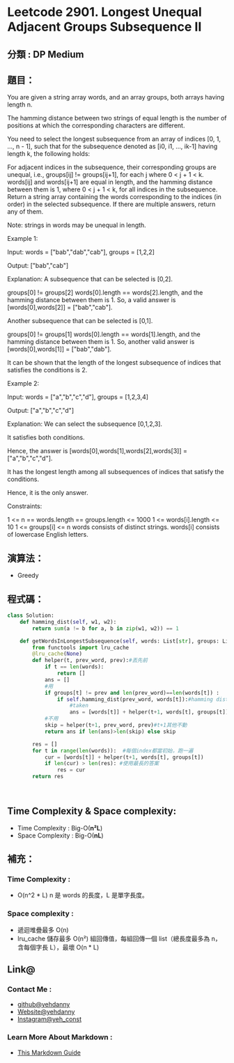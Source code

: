 # Leetcode  2901. Longest Unequal Adjacent Groups Subsequence II

## 分類 : DP Medium

## 題目：
You are given a string array words, and an array groups, both arrays having length n.

The hamming distance between two strings of equal length is the number of positions at which the corresponding characters are different.

You need to select the longest subsequence from an array of indices [0, 1, ..., n - 1], such that for the subsequence denoted as [i0, i1, ..., ik-1] having length k, the following holds:

For adjacent indices in the subsequence, their corresponding groups are unequal, i.e., groups[ij] != groups[ij+1], for each j where 0 < j + 1 < k.
words[ij] and words[ij+1] are equal in length, and the hamming distance between them is 1, where 0 < j + 1 < k, for all indices in the subsequence.
Return a string array containing the words corresponding to the indices (in order) in the selected subsequence. If there are multiple answers, return any of them.

Note: strings in words may be unequal in length.

Example 1:

Input: words = ["bab","dab","cab"], groups = [1,2,2]

Output: ["bab","cab"]

Explanation: A subsequence that can be selected is [0,2].

groups[0] != groups[2]
words[0].length == words[2].length, and the hamming distance between them is 1.
So, a valid answer is [words[0],words[2]] = ["bab","cab"].

Another subsequence that can be selected is [0,1].

groups[0] != groups[1]
words[0].length == words[1].length, and the hamming distance between them is 1.
So, another valid answer is [words[0],words[1]] = ["bab","dab"].

It can be shown that the length of the longest subsequence of indices that satisfies the conditions is 2.

Example 2:

Input: words = ["a","b","c","d"], groups = [1,2,3,4]

Output: ["a","b","c","d"]

Explanation: We can select the subsequence [0,1,2,3].

It satisfies both conditions.

Hence, the answer is [words[0],words[1],words[2],words[3]] = ["a","b","c","d"].

It has the longest length among all subsequences of indices that satisfy the conditions.

Hence, it is the only answer.

Constraints:

1 <= n == words.length == groups.length <= 1000
1 <= words[i].length <= 10
1 <= groups[i] <= n
words consists of distinct strings.
words[i] consists of lowercase English letters.

## 演算法：
- Greedy 

## 程式碼：
```python
class Solution:
    def hamming_dist(self, w1, w2):
        return sum(a != b for a, b in zip(w1, w2)) == 1

    def getWordsInLongestSubsequence(self, words: List[str], groups: List[int]) -> List[str]:
        from functools import lru_cache
        @lru_cache(None)
        def helper(t, prev_word, prev):#丟先前
            if t == len(words):
                return []
            ans = []
            #用
            if groups[t] != prev and len(prev_word)==len(words[t]) :
                if self.hamming_dist(prev_word, words[t]):#hamming distance==1
                    #taken
                    ans = [words[t]] + helper(t+1, words[t], groups[t])
            #不用
            skip = helper(t+1, prev_word, prev)#t+1其他不動
            return ans if len(ans)>len(skip) else skip

        res = []
        for t in range(len(words)):  #每個index都當初始，跑一遍
            cur = [words[t]] + helper(t+1, words[t], groups[t])
            if len(cur) > len(res): #使用最長的答案
                res = cur
        return res
            
            

```
## Time Complexity & Space complexity:
- Time Complexity   :   Big-O(__n²L__)
- Space Complexity   :  Big-O(__nL__)

## 補充：
### Time Complexity :
- O(n^2 * L) n 是 words 的長度，L 是單字長度。
### Space complexity :
- 遞迴堆疊最多 O(n)
- lru_cache 儲存最多 O(n²) 組回傳值，每組回傳一個 list（總長度最多為 n，含每個字長 L），最壞 O(n * L)

## Link@
### Contact Me : 
- [github@yehdanny](https://github.com/yehdanny)
- [Website@yehdanny](https://yehdanny.github.io/mypage/html/index.html)
- [Instagram@yeh_const](https://www.instagram.com/yeh_const?igsh=MTVlNTl2eGVkeWI2MA%3D%3D&utm_source=qr)
### Learn More About Markdown :
- [This Markdown Guide](https://www.markdownguide.org/)
